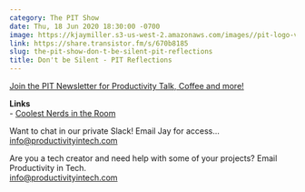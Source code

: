 ```yaml
---
category: The PIT Show
date: Thu, 18 Jun 2020 18:30:00 -0700
image: https://kjaymiller.s3-us-west-2.amazonaws.com/images//pit-logo-v5.jpg
link: https://share.transistor.fm/s/670b8185
slug: the-pit-show-don-t-be-silent-pit-reflections
title: Don't be Silent - PIT Reflections
---
```


<p><a href="https://buttondown.email/productivityintech">Join the PIT Newsletter for Productivity Talk, Coffee and more!</a></p><p><strong>Links</strong><br />- <a href="https://coolestnerdsintheroom.com">Coolest Nerds in the Room</a></p><p>Want to chat in our private Slack! Email Jay for access...<br /><a href="https://mailto:info@productivityintech.com">info@productivityintech.com</a></p><p>Are you a tech creator and need help with some of your projects? Email Productivity in Tech.<br /><a href="https://mailto:info@productivityintech.com">info@productivityintech.com</a><br /></p>